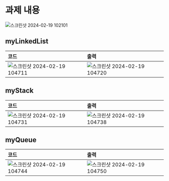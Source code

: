 # 과제 내용
![스크린샷 2024-02-19 102101](https://github.com/qkrwlstn1/goorm/assets/75283640/0ab4ad8f-ac38-4160-abe1-e3389224dfa4)


## myLinkedList
|코드|출력|
|:---|:---|
|![스크린샷 2024-02-19 104711](https://github.com/qkrwlstn1/goorm/assets/75283640/27042e03-57bb-492e-bb05-3755ade2a1f4)|![스크린샷 2024-02-19 104720](https://github.com/qkrwlstn1/goorm/assets/75283640/e662300b-a88e-4bce-84ae-ea15b0e1732b)|

## myStack
|코드|출력|
|:---|:---|
|![스크린샷 2024-02-19 104731](https://github.com/qkrwlstn1/goorm/assets/75283640/5f5c9d5c-0aa6-4efb-8dd5-53440a61e73a)|![스크린샷 2024-02-19 104738](https://github.com/qkrwlstn1/goorm/assets/75283640/31dbbbce-f050-401a-81e7-753314a25509)|


## myQueue
|코드|출력|
|:---|:---|
|![스크린샷 2024-02-19 104744](https://github.com/qkrwlstn1/goorm/assets/75283640/e41e6d19-72c5-4c1e-9bf0-62cd728c76c4)|![스크린샷 2024-02-19 104750](https://github.com/qkrwlstn1/goorm/assets/75283640/2b40080c-b536-4151-bc41-b858bdc47f15)|
